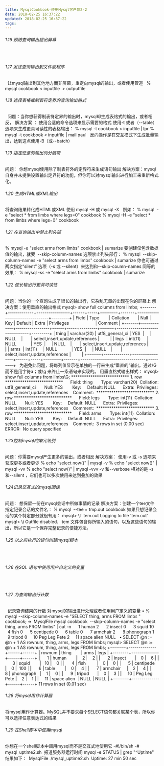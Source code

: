 ```yaml
---
title: MysqlCookbook-使用Mysql客户端2-2
date: 2018-02-25 16:37:22
updated: 2018-02-25 16:37:22
tags:
---
```

###### 1.16 预防查询输出超出屏幕
 
###### 1.17 发送查询输出到文件或程序
 
让mysql输出到其他地方而非屏幕，重定向mysql的输出，或者使用管道
 
% mysql cookbook < inputfile  > outputfile 
 
###### 1.18 选择表格或制表符定界的查询输出格式
 
问题：当你想获得制表符定界的输出时，mysql却生成表格式的输出，或者相反，
解决方案 ： 使用合适的命令选项来显示需要的格式
使用-t 或者（--table）选项来生成更具可读性的表格输出：
% mysql -t cookbook < inputfile | lpr
% mysql -t cookbook < inputfile | mail paul
 
反向操作是在交互模式下生成批量输出，达到这点使用-B（或--batch）
 
###### 1.19 指定任意的输出列分隔符
问题： 你想mysql使用除了制表符外的定界符来生成语句输出
解决方案：mysql 自身并未提供设置输出定界符的功能，但你可以对mysql输出进行加工来重新格式化。
 
###### 1.20 生成HTML或XML输出
将查询结果转化成HTML或XML
使用 mysql -H 或 mysql -X
 
例如：
% mysql  -e "select * from limbs where legs=0" cookbook
% mysql -H -e "select * from limbs where legs=0" cookbook
 
###### 1.21 在查询输出中禁止列头部
% mysql -e "select arms from limbs" cookbook | sumarize
要创建仅包含数据值的输出，就要  --skip-column-names 选项禁止列头部行：
% mysql  --skip-column-names -e "select arms from limbs" cookbook | sumarize
你也可通过两次指定“silent” 选项（-s 或 --silent）来达到和--skip-coumn-names 同等的效果：
% mysql -ss -e "select arms from limbs" cookbook | sumarize
 
###### 1.22 使长输出行更具可读性
问题：当你的一个查询生成了很长的输出行，它杂乱无章的出现在你的屏幕上
解决方案：使用垂直的输出格式
mysql> show full columns from limbs;
+-------+-------------+-----------------+------+-----+---------+-------+---------------------------------+---------+
| Field | Type        | Collation       | Null | Key | Default | Extra | Privileges                      | Comment |
+-------+-------------+-----------------+------+-----+---------+-------+---------------------------------+---------+
| thing | varchar(20) | utf8_general_ci | YES  |     | NULL    |       | select,insert,update,references |         |
| legs  | int(11)     | NULL            | YES  |     | NULL    |       | select,insert,update,references |         |
| arms  | int(11)     | NULL            | YES  |     | NULL    |       | select,insert,update,references |         |
+-------+-------------+-----------------+------+-----+---------+-------+---------------------------------+---------+
 
为避免此问题，将每列值显示在单独的一行来生成“垂直的”输出。通过\G 而不是用字符a；或\g 来终止一条语句来实现的。
用垂直格式输出样式：
mysql> show full columns from limbs\G;
*************************** 1. row ***************************
     Field: thing
      Type: varchar(20)
 Collation: utf8_general_ci
      Null: YES
       Key: 
   Default: NULL
     Extra: 
Privileges: select,insert,update,references
   Comment: 
*************************** 2. row ***************************
     Field: legs
      Type: int(11)
 Collation: NULL
      Null: YES
       Key: 
   Default: NULL
     Extra: 
Privileges: select,insert,update,references
   Comment: 
*************************** 3. row ***************************
     Field: arms
      Type: int(11)
 Collation: NULL
      Null: YES
       Key: 
   Default: NULL
     Extra: 
Privileges: select,insert,update,references
   Comment: 
3 rows in set (0.00 sec)
 
ERROR: 
No query specified
 
###### 1.23控制mysql的繁冗级别
问题：你需要mysql产生更多的输出，或者相反
解决方案： 使用-v 或 -s 选项来获取更多或者更少
% echo "select now()" | mysql -v
% echo "select now()" | mysql -vv
% echo "select now()" | mysql -vvv
-v 和--verbose 相对的是 -s 和--silent ，它们也可以多次使用来达到叠加的效果
 
###### 1.24记录交互式的mysql回话
问题： 想保留一份在mysql会话中所做事情的记录
解决方案：创建一个tee文件
指定记录会话的文件名：
% mysql  --tee = tmp.out cookbook
如果只想记录会话的某个特定部分就很有用：
mysql> \T tem.out
Logging to file 'tem.out'
mysql> \t
Outfile disabled.
 
tem 文件包含你所输入的语句，以及这些语句的输出，所以它是一个保存完整记录的便捷方法。
 
###### 1.25 以之前执行的语句创建mysql脚本
 
###### 1.26 在SQL 语句中使用用户自定义的变量
 
###### 1.27 为查询输出行计数
 
记录查询结果的行数
对mysql的输出进行处理或者使用用户定义的变量
	•	% mysql --skip-column-names -e "SELECT thing, arms FROM limbs " cookbook;
➜  MysqlFile mysql cookbook  --skip-column-names -e "select thing, arms FROM limbs" | cat -n
     1 human 2
     2 insect 0
     3 squid 10
     4 fish 0
     5 centipede 0
     6 table 0
     7 armchair 2
     8 phonograph 1
     9 tripod 0
    10 Peg Leg Pete 2
    11 space alien NULL
 
	•	SELECT @n := @n + 1 AS rownum, thing, arms, legs FROM limbs;
mysql> SELECT @n := @n + 1 AS rownum, thing, arms, legs FROM limbs;
+--------+--------------+------+------+
| rownum | thing        | arms | legs |
+--------+--------------+------+------+
|      1 | human        |    2 |    2 |
|      2 | insect       |    0 |    6 |
|      3 | squid        |   10 |    0 |
|      4 | fish         |    0 |    0 |
|      5 | centipede    |    0 |  100 |
|      6 | table        |    0 |    4 |
|      7 | armchair     |    2 |    4 |
|      8 | phonograph   |    1 |    0 |
|      9 | tripod       |    0 |    3 |
|     10 | Peg Leg Pete |    2 |    1 |
|     11 | space alien  | NULL | NULL |
+--------+--------------+------+------+
11 rows in set (0.01 sec)
 
 
###### 1.28 将mysql用作计算器
将mysql用作计算器。MySQL并不要求每个SELECT语句都关联某个表，所以你可以选择任意表达式的结果
 
###### 1.29 在Shell脚本中使用mysql
你想在一个shell脚本中调用mysql而不是交互式地使用它
-#!/bin/sh
-# mysql_uptime2.sh  报道服务器运行时间
mysql -e STATUS | grep "^Uptime"
 
结果如下：
 MysqlFile ./mysql_uptime2.sh 
Uptime: 27 min 50 sec

